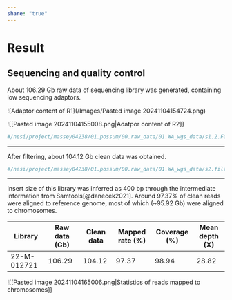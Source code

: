 ```yaml
---
share: "true"
---
```

# Result

## Sequencing and quality control

About 106.29 Gb raw data of sequencing library was generated, containing low sequencing adaptors.

![Adaptor content of R1](/Images/Pasted image 20241104154724.png)

![[Pasted image 20241104155008.png|Adatpor content of R2]]


```bash
#/nesi/project/massey04238/01.possum/00.raw_data/01.WA_wgs_data/s1.2.Fastqc_out
```

---
After filtering, about 104.12 Gb clean data was obtained.


```bash
#/nesi/project/massey04238/01.possum/00.raw_data/01.WA_wgs_data/s2.filtered
```

---
Insert size of this library was inferred as 400 bp through the intermediate information from Samtools[@danecek2021].  Around 97.37% of clean reads were aligned to reference genome, most of which (~95.92 Gb) were aligned to chromosomes.

| Library     | Raw data (Gb) | Clean data | Mapped rate (%) | Coverage (%) | Mean depth (X) |
| ----------- | ------------- | ---------- | --------------- | ------------ | -------------- |
| 22-M-012721 | 106.29        | 104.12     | 97.37           | 98.94        | 28.82          |

![[Pasted image 20241104165006.png|Statistics of reads mapped to chromosomes]] 

